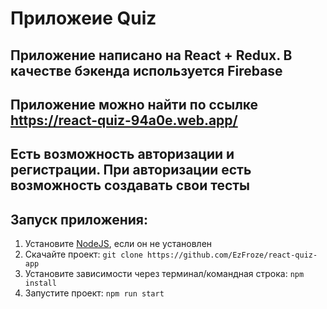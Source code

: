# Приложеие Quiz
## Приложение написано на React + Redux. В качестве бэкенда используется Firebase
## Приложение можно найти по ссылке https://react-quiz-94a0e.web.app/
## Есть возможность авторизации и регистрации. При авторизации есть возможность создавать свои тесты 
## Запуск приложения:
1. Установите [NodeJS](https://nodejs.org/en/), если он не установлен
2. Скачайте проект: `git clone https://github.com/EzFroze/react-quiz-app`
3. Установите зависимости через терминал/командная строка: `npm install`
4. Запустите проект: `npm run start`
